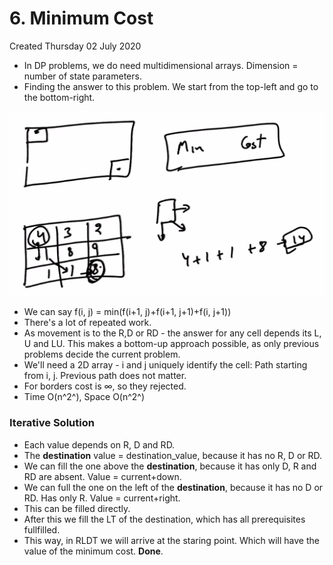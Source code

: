 # 6. Minimum Cost
Created Thursday 02 July 2020


* In DP problems, we do need multidimensional arrays. Dimension = number of state parameters.
* Finding the answer to this problem. We start from the top-left and go to the bottom-right.

![](6._Minimum_Cost/pasted_image.png)

* We can say f(i, j) = min(f(i+1, j)+f(i+1, j+1)+f(i, j+1))
* There's a lot of repeated work.
* As movement is to the R,D or RD - the answer for any cell depends its L, U and LU. This makes a bottom-up approach possible, as only previous problems decide the current problem.
* We'll need a 2D array - i and j uniquely identify the cell: Path starting from i, j. Previous path does not matter.
* For borders cost is ∞, so they rejected.
* Time O(n^2^), Space O(n^2^)


### Iterative Solution

* Each value depends on R, D and RD.
* The **destination** value = destination_value, because it has no R, D or RD.
* We can fill the one above the **destination**, because it has only D, R and RD are absent. Value = current+down.
* We can full the one on the left of the **destination**, because it has no D or RD. Has only R. Value = current+right.
* This can be filled directly.
* After this we fill the LT of the destination, which has all prerequisites fullfilled.
* This way, in RLDT we will arrive at the staring point. Which will have the value of the minimum cost. **Done**.



